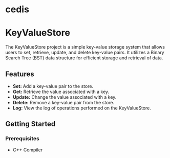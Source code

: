 # cedis
# KeyValueStore

The KeyValueStore project is a simple key-value storage system that allows users to set, retrieve, update, and delete key-value pairs. It utilizes a Binary Search Tree (BST) data structure for efficient storage and retrieval of data.

## Features

- **Set:** Add a key-value pair to the store.
- **Get:** Retrieve the value associated with a key.
- **Update:** Change the value associated with a key.
- **Delete:** Remove a key-value pair from the store.
- **Log:** View the log of operations performed on the KeyValueStore.

## Getting Started

### Prerequisites

- C++ Compiler


